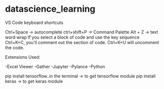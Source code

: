 # datascience_learning

VS Code keyboard shortcuts

Ctrl+Space -> autocomplete 
ctrl+shift+P -> Command Palette
Alt + Z ->  text word wrap
If you select a block of code and use the key sequence Ctrl+K+C, you'll comment out the section of code. Ctrl+K+U will uncomment the code.

Extensions Used:

-Excel Viewer 
-Gather
-Jupyter
-Pylance
-Python

pip install tensorflow..in the terminal -> to get tensorflow module
pip install keras -> to get keras module